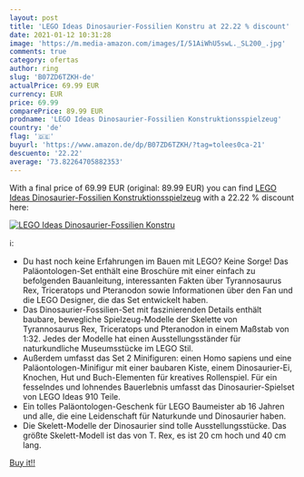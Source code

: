 ```yaml
---
layout: post
title: 'LEGO Ideas Dinosaurier-Fossilien Konstru at 22.22 % discount'
date: 2021-01-12 10:31:28
image: 'https://m.media-amazon.com/images/I/51AiWhU5swL._SL200_.jpg'
comments: true
category: ofertas
author: ring
slug: 'B07ZD6TZKH-de'
actualPrice: 69.99 EUR
currency: EUR
price: 69.99
comparePrice: 89.99 EUR
prodname: 'LEGO Ideas Dinosaurier-Fossilien Konstruktionsspielzeug'
country: 'de'
flag: '🇩🇪'
buyurl: 'https://www.amazon.de/dp/B07ZD6TZKH/?tag=tolees0ca-21'
descuento: '22.22'
average: '73.82264705882353'
---
```


With a final price of 69.99 EUR (original: 89.99 EUR) you can find [LEGO Ideas Dinosaurier-Fossilien Konstruktionsspielzeug](https://www.amazon.de/dp/B07ZD6TZKH/?tag=tolees0ca-21) with a  22.22 % discount here:

[![LEGO Ideas Dinosaurier-Fossilien Konstru](https://m.media-amazon.com/images/I/51AiWhU5swL._SL200_.jpg)](https://www.amazon.de/dp/B07ZD6TZKH/?tag=tolees0ca-21)

ℹ️:

- Du hast noch keine Erfahrungen im Bauen mit LEGO? Keine Sorge! Das Paläontologen-Set enthält eine Broschüre mit einer einfach zu befolgenden Bauanleitung, interessanten Fakten über Tyrannosaurus Rex, Triceratops und Pteranodon sowie Informationen über den Fan und die LEGO Designer, die das Set entwickelt haben.
- Das Dinosaurier-Fossilien-Set mit faszinierenden Details enthält baubare, bewegliche Spielzeug-Modelle der Skelette von Tyrannosaurus Rex, Triceratops und Pteranodon in einem Maßstab von 1:32. Jedes der Modelle hat einen Ausstellungsständer für naturkundliche Museumsstücke im LEGO Stil.
- Außerdem umfasst das Set 2 Minifiguren: einen Homo sapiens und eine Paläontologen-Minifigur mit einer baubaren Kiste, einem Dinosaurier-Ei, Knochen, Hut und Buch-Elementen für kreatives Rollenspiel. Für ein fesselndes und lohnendes Bauerlebnis umfasst das Dinosaurier-Spielset von LEGO Ideas 910 Teile.
- Ein tolles Paläontologen-Geschenk für LEGO Baumeister ab 16 Jahren und alle, die eine Leidenschaft für Naturkunde und Dinosaurier haben.
- Die Skelett-Modelle der Dinosaurier sind tolle Ausstellungsstücke. Das größte Skelett-Modell ist das von T. Rex, es ist 20 cm hoch und 40 cm lang.

[Buy it!!](https://www.amazon.de/dp/B07ZD6TZKH/?tag=tolees0ca-21)
